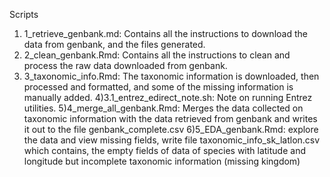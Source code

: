 Scripts
1) 1_retrieve_genbank.md: Contains all the instructions to download the data from genbank, and the files generated.
2) 2_clean_genbank.Rmd: Contains all the instructions to clean and process the raw data downloaded from genbank.
3) 3_taxonomic_info.Rmd: The taxonomic information is downloaded, then processed and formatted, and some of the missing information is manually added. 
4)3.1_entrez_edirect_note.sh: Note on running Entrez utilities.
5)4_merge_all_genbank.Rmd: Merges the data collected  on taxonomic information with the data retrieved from genbank and writes it out to the file genbank_complete.csv
6)5_EDA_genbank.Rmd: explore the data and view missing fields, write file taxonomic_info_sk_latlon.csv which contains, the empty fields of data of species with latitude and longitude but incomplete taxonomic information (missing kingdom)
